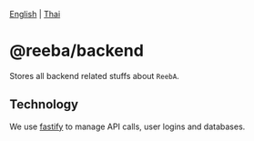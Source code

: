 [English](README.md) | [Thai](../../docs/README-backend-th.md)

# @reeba/backend
Stores all backend related stuffs about `ReebA`.

## Technology
We use [fastify](https://www.fastify.io/) to manage API calls, user logins and databases.
